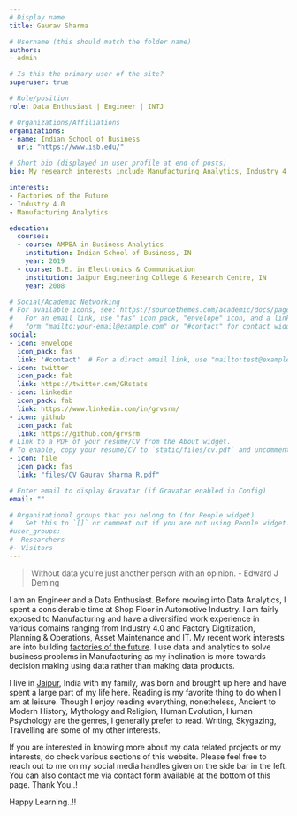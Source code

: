 ```yaml
---
# Display name
title: Gaurav Sharma

# Username (this should match the folder name)
authors:
- admin

# Is this the primary user of the site?
superuser: true

# Role/position
role: Data Enthusiast | Engineer | INTJ

# Organizations/Affiliations
organizations:
- name: Indian School of Business
  url: "https://www.isb.edu/"

# Short bio (displayed in user profile at end of posts)
bio: My research interests include Manufacturing Analytics, Industry 4.0 and Factory Digitization.

interests:
- Factories of the Future
- Industry 4.0
- Manufacturing Analytics

education:
  courses:
  - course: AMPBA in Business Analytics
    institution: Indian School of Business, IN
    year: 2019
  - course: B.E. in Electronics & Communication
    institution: Jaipur Engineering College & Research Centre, IN
    year: 2008

# Social/Academic Networking
# For available icons, see: https://sourcethemes.com/academic/docs/page-builder/#icons
#   For an email link, use "fas" icon pack, "envelope" icon, and a link in the
#   form "mailto:your-email@example.com" or "#contact" for contact widget.
social:
- icon: envelope
  icon_pack: fas
  link: '#contact'  # For a direct email link, use "mailto:test@example.org".
- icon: twitter
  icon_pack: fab
  link: https://twitter.com/GRstats
- icon: linkedin
  icon_pack: fab
  link: https://www.linkedin.com/in/grvsrm/
- icon: github
  icon_pack: fab
  link: https://github.com/grvsrm
# Link to a PDF of your resume/CV from the About widget.
# To enable, copy your resume/CV to `static/files/cv.pdf` and uncomment the lines below.
- icon: file
  icon_pack: fas
  link: "files/CV Gaurav Sharma R.pdf"

# Enter email to display Gravatar (if Gravatar enabled in Config)
email: ""

# Organizational groups that you belong to (for People widget)
#   Set this to `[]` or comment out if you are not using People widget.
#user_groups:
#- Researchers
#- Visitors
---
```

> Without data you're just another person with an opinion. 
>                                                         - Edward J Deming 

I am an Engineer and a Data Enthusiast. Before moving into Data Analytics, I spent a considerable time at Shop Floor in Automotive Industry. I am fairly exposed to Manufacturing and have a diversified work experience in various domains ranging from Industry 4.0 and Factory Digitization, Planning & Operations, Asset Maintenance and IT. My recent work interests are into building [factories of the future](https://www.effra.eu/sites/default/files/factories_of_the_future_2020_roadmap.pdf). I use data and analytics to solve business problems in Manufacturing as my inclination is more towards decision making using data rather than making data products.

I live in [Jaipur](http://www.tourism.rajasthan.gov.in/jaipur.html), India with my family, was born and brought up here and have spent a large part of my life here. Reading is my favorite thing to do when I am at leisure. Though I enjoy reading everything, nonetheless, Ancient to Modern History, Mythology and Religion, Human Evolution, Human Psychology are the genres, I generally prefer to read. Writing, Skygazing, Travelling are some of my other interests.

If you are interested in knowing more about my data related projects or my interests, do check various sections of this website. Please feel free to reach out to me on my social media handles given on the side bar in the left. You can also contact me via contact form available at the bottom of this page. Thank You..!

Happy Learning..!!
